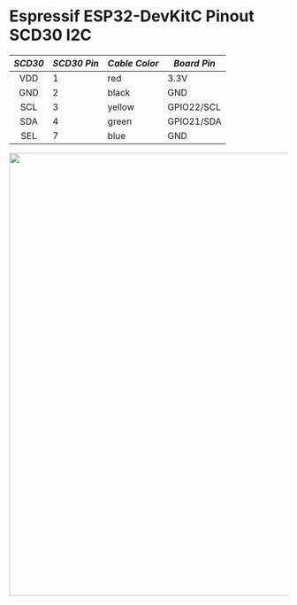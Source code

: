 # Espressif ESP32-DevKitC Pinout SCD30 I2C

| *SCD30* | *SCD30 Pin* | *Cable Color* | *Board Pin* |
| :---: | --- | --- | --- |
| VDD | 1 | red | 3.3V |
| GND | 2 | black | GND |
| SCL | 3 | yellow | GPIO22/SCL |
| SDA | 4 | green | GPIO21/SDA |
| SEL | 7 | blue | GND |


<img src="esp32-devkitc-pinout.png" width="800px">
